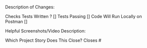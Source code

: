 Description of Changes:

Checks
Tests Written ? []
Tests Passing []
Code Will Run Locally on Postman []

Helpful Screenshots/Video Description:

Which Project Story Does This Close?
Closes #
